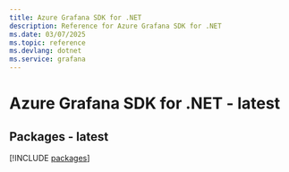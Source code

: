 ```yaml
---
title: Azure Grafana SDK for .NET
description: Reference for Azure Grafana SDK for .NET
ms.date: 03/07/2025
ms.topic: reference
ms.devlang: dotnet
ms.service: grafana
---
```

# Azure Grafana SDK for .NET - latest
## Packages - latest
[!INCLUDE [packages](grafana-index.md)]
